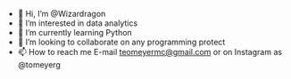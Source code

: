 - 👋 Hi, I’m @Wizardragon
- 👀 I’m interested in data analytics
- 🌱 I’m currently learning Python
- 💞️ I’m looking to collaborate on any programming protect
- 📫 How to reach me E-mail teomeyermc@gmail.com or on Instagram as @tomeyerg

<!---
Wizardragon/Wizardragon is a ✨ special ✨ repository because its `README.md` (this file) appears on your GitHub profile.
You can click the Preview link to take a look at your changes.
--->
